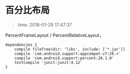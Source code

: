 # 百分比布局
>time: 2018-01-29 17:47:37  

PercentFrameLayout / PercentRelativeLayout，

```
dependencies {
    compile fileTree(dir: 'libs', include: ['*.jar'])
    compile 'com.android.support:appcompat-v7:26.+'
    compile 'com.android.support:percent:26.1.0'
    testCompile 'junit:junit:4.12'
}
```